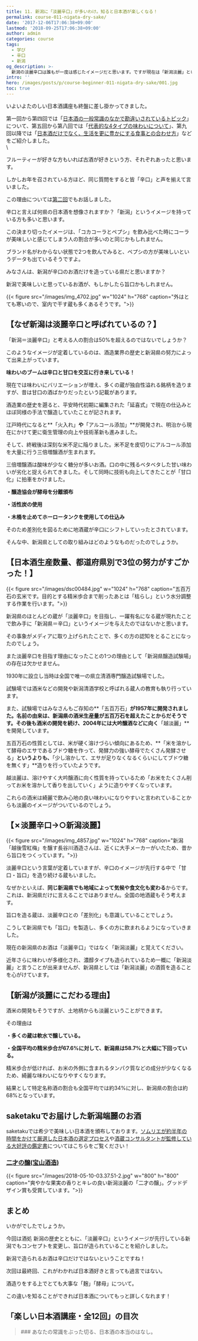 ```yaml
---
title: 11. 新潟に「淡麗辛口」が多いわけ。知ると日本酒が楽しくなる！
permalink: course-011-nigata-dry-sake/
date: '2017-12-06T17:06:38+09:00'
lastmod: '2018-09-25T17:06:38+09:00'
author: admin
categories: course
tags:
  - 学び
  - 辛口
  - 新潟
og_description: >-
  新潟の淡麗辛口は誰もが一度は感じたイメージだと思います。ですが現在は「新潟淡麗」というコンセプトに変更しているのをご存知でしょうか。味わいにはブームがありました。辛口が映える時代もあれば、戦時中の米不足により甘口が人気の時代もありました。技術の発展とともに新潟のコンセプトも固まっていきます。人気の酒米「五百万石」や「越淡麗」の存在も欠かせません。実はそのサクセスストーリーの裏には「一本〆」などの存在があります。新潟が旨口も造る理由や酒造りが盛んな県として裏付けられるデータも公開しました。
intro: ''
hero: /images/posts/p/course-beginner-011-nigata-dry-sake/001.jpg
toc: true
---
```

いよいよたのしい日本酒講座も終盤に差し掛かってきました。

第一回から第四回では「[日本酒の一般常識のなかで勘違いされているトピック](https://lab.saketaku.com/p/course/#%E3%81%82%E3%81%AA%E3%81%9F%E3%81%AE%E5%B8%B8%E8%AD%98%E3%82%92%E3%81%B6%E3%81%A3%E3%81%9F%E5%88%87%E3%82%8B-%E6%97%A5%E6%9C%AC%E9%85%92%E3%81%AE%E6%9C%AC%E5%BD%93%E3%81%AE%E3%81%AF%E3%81%AA%E3%81%97)」について、第五回から第八回では「[代表的な4タイプの味わいについて](https://lab.saketaku.com/p/course/#%E7%BE%8E%E5%91%B3%E3%81%97%E3%81%84-%E3%81%A8%E6%84%9F%E3%81%98%E3%82%8B-%E6%97%A5%E6%9C%AC%E9%85%92%E3%81%AE%E5%91%B3%E3%82%92%E5%88%86%E8%A7%A3%E3%81%97%E3%81%A6%E3%81%BF%E3%82%88%E3%81%86)」、第九回以降では「[日本酒だけでなく、生活を更に豊かにする食事との合わせ方](https://lab.saketaku.com/p/course/#%E3%82%88%E3%81%86%E3%81%93%E3%81%9D-%E6%97%A5%E6%9C%AC%E9%85%92%E3%81%AE%E3%83%87%E3%82%A3%E3%83%BC%E3%83%97%E3%81%AA%E4%B8%96%E7%95%8C%E3%81%B8-%E5%88%9D%E5%BF%83%E8%80%85%E5%8D%92%E6%A5%AD%E3%81%BE%E3%81%A7%E3%81%AE%E6%9C%80%E5%BE%8C%E3%81%AE%E4%B8%80%E6%AD%A9)」などをご紹介しました。  \
  \

  <p>  <p/>

フルーティーが好きな方もいれば古酒が好きという方、それぞれあったと思います。

しかしお年を召されている方ほど、同じ質問をすると皆「辛口」と声を揃えて言いました。

この理由については[第二回](https://lab.saketaku.com/p/course-002-stop-asking-dry-type-of-sake/)でもお話しました。

辛口と言えば何県の日本酒を想像されますか？「新潟」というイメージを持っている方も多いと思います。

この決まり切ったイメージは、「コカコーラとペプシ」を飲み比べた時にコーラが美味しいと感じてしまう人の割合が多いのと同じかもしれません。

ブランド名がわからない状態で2つを飲んでみると、ペプシの方が美味しいというデータも出ているそうですよ。

みなさんは、新潟が辛口のお酒だけを造っている県だと思いますか？

新潟で美味しいと思っているお酒が、もしかしたら旨口かもしれません。

{{< figure src="/images/img_4702.jpg" w="1024" h="768" caption="外はとても寒いので、室内で干す蔵も多くあるそうです。">}}

## 【なぜ新潟は淡麗辛口と呼ばれているの？】

「新潟＝淡麗辛口」と考える人の割合は50%を超えるのではないでしょうか？

このようなイメージが定着しているのは、酒造業界の歴史と新潟県の努力によって出来上がっています。

**味わいのブームは辛口と甘口を交互に行き来している！**

現在では味わいにバリエーションが増え、多くの蔵が独自性溢れる銘柄を造りますが、昔は甘口の酒ばかりだったという記載があります。

酒造業の歴史を遡ると、平安時代初期に編集された「延喜式」で現在の仕込みとほぼ同様の手法で醸造していたことが記されます。

江戸時代になると**「火入れ」**や**「アルコール添加」**が開発され、明治から現在にかけて更に衛生管理の向上や技術革新も進みました。

そして、終戦後は深刻な米不足に陥りました。米不足を皮切りにアルコール添加を大量に行う三倍増醸酒が生まれます。

三倍増醸酒は酸味が少なく糖分が多いお酒。口の中に残るベタベタした甘い味わいが劣化と捉えられてきました。そして同時に技術も向上してきたことが「甘口化」に拍車をかけました。

**・醸造協会が酵母を分離頒布**

**・活性炭の使用**

**・木桶を止めてホーロータンクを使用しての仕込み**

そのため差別化を図るために地酒蔵が辛口にシフトしていったとされています。

そんな中、新潟県としての取り組みはどのようなものだったのでしょうか。

## 【日本酒生産数量、都道府県別で3位の努力がすごかった！】

{{< figure src="/images/dsc00484.jpg" w="1024" h="768" caption="五百万石の玄米です。目的とする精米歩合まで削ったあとは「枯らし」という水分調整する作業を行います。">}}

新潟県のほとんどの蔵が「淡麗辛口」を目指し、一躍有名になる蔵が現れたことで飲み手に「新潟県＝辛口」というイメージを与えたのではないかと思います。

その事象がメディアに取り上げられたことで、多くの方の認知をとることになったのでしょう。

また淡麗辛口を目指す理由になったことの1つの理由として「新潟県醸造試験場」の存在は欠かせません。

1930年に設立し当時は全国で唯一の県立清酒専門醸造試験場でした。

試験場では酒米などの開発や新潟清酒学校と呼ばれる蔵人の教育も執り行っています。

 また、試験場ではみなさんもご存知の**「五百万石」**が1957年に開発されました。名前の由来は、新潟県の酒米生産量が五百万石を超えたことからだそうです。その後も酒米の開発を続け、2004年には大吟醸酒などに向く**「越淡麗」**を開発しています。

五百万石の性質としては、米が硬く溶けづらい傾向にあるため、**「米を溶かして酵母のエサであるブドウ糖を作って、発酵力の強い酵母でたくさん発酵させる」**というよりも、**「少し溶かして、エサが足りなくなるくらいにしてブドウ糖を無くす」**造りを行っていたようです。

越淡麗は、溶けやすく大吟醸酒に向く性質を持っているため「お米をたくさん削ってお米を溶かして香りを出していく」ように造りやすくなっています。

これらの酒米は綺麗で飲み心地の良い味わいになりやすいと言われていることからも淡麗のイメージがついているのでしょう。

## 【✗淡麗辛口→○新潟淡麗】

{{< figure src="/images/img_4857.jpg" w="1024" h="768" caption="新潟「越後雪紅梅」を醸す長谷川酒造さんは、近くに大手メーカーがいたため、昔から旨口をつくっています。">}}

淡麗辛口という言葉が定着していますが、辛口のイメージが先行する中で「甘口・旨口」を造り続ける蔵もいました。

なぜかといえば、**同じ新潟県でも地域によって気候や食文化も変わる**からです。これは、新潟県だけに言えることではありません。全国の地酒蔵もそう考えます。

旨口を造る蔵は、淡麗辛口との「差別化」も意識していることでしょう。

こうして新潟県でも「旨口」を製造し、多くの方に飲まれるようになっていきました。

現在の新潟県のお酒は「淡麗辛口」ではなく「新潟淡麗」と覚えてください。

近年さらに味わいが多様化され、濃醇タイプも造られているため一概に「新潟淡麗」と言うことが出来ませんが、新潟県としては「新潟淡麗」の酒質を造ることを心がけています。

## 【新潟が淡麗にこだわる理由】

酒米の開発もそうですが、土地柄からも淡麗ということができます。

その理由は

**・多くの蔵は軟水で醸している。**

**・全国平均の精米歩合が67.6%に対して、新潟県は58.7%と大幅に下回っている。**

精米歩合が低ければ、お米の外側に含まれるタンパク質などの成分が少なくなるため、綺麗な味わいになりやすくなります。

結果として特定名称酒の割合も全国平均では約34%に対し、新潟県の割合は約68%となっています。

## saketakuでお届けした新潟端麗のお酒

saketakuでは希少で美味しい日本酒を頒布しております。[ソムリエが約半年の時間をかけて厳選した日本酒の選定プロセス](https://saketaku.com/p/c-premium-sake/)や[酒蔵コンサルタントが監修している大好評の鑑定書](https://saketaku.com/p/c-proof-of-sake/)についてはこちらをご覧ください！

### [二才の醸(宝山酒造)](<>)

{{< figure src="/images/2018-05-10-03.37.51-2.jpg" w="800" h="800" caption="爽やかな果実の香りとキレの良い新潟淡麗の「二才の醸」。グッドデザイン賞も受賞しています。">}}

## まとめ

いかがでしたでしょうか。

今回は酒処 新潟の歴史とともに、「淡麗辛口」というイメージが先行している新潟でもコンセプトを変更し、旨口が造られていることを紹介しました。

新潟で造られるお酒は辛口だけではないということですね！

次回は最終回、これがわかれば日本酒好きと言っても過言ではない。

酒造りをする上でとても大事な「麹」「酵母」について。

この違いを知ることができれば日本酒についてもっと詳しくなれます！

## 「楽しい日本酒講座・全12回」の目次

> <p><p/>
> ### あなたの常識をぶった切る、日本酒の本当のはなし。

